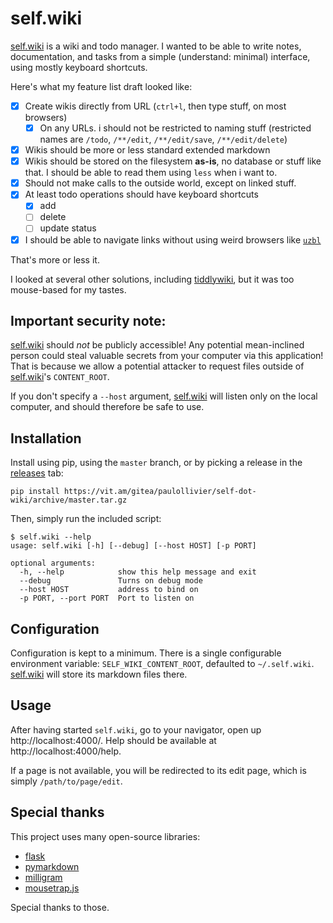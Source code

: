 # self.wiki

[self.wiki] is a wiki and todo manager.
I wanted to be able to write notes, documentation, and tasks from a simple (understand: minimal) interface, using
mostly keyboard shortcuts.

Here's what my feature list draft looked like:

- [x] Create wikis directly from URL (`ctrl+l`, then type stuff, on most browsers)
    - [x] On any URLs. i should not be restricted to naming stuff (restricted names are `/todo`, `/**/edit`,
      `/**/edit/save`, `/**/edit/delete`)
- [x] Wikis should be more or less standard extended markdown
- [x] Wikis should be stored on the filesystem **as-is**, no database or stuff like that.
  I should be able to read them using `less` when i want to.
- [x] Should not make calls to the outside world, except on linked stuff.
- [x] At least todo operations should have keyboard shortcuts
    - [x] add
    - [ ] delete
    - [ ] update status
- [x] I should be able to navigate links without using weird browsers like [`uzbl`]

That's more or less it.

I looked at several other solutions, including [tiddlywiki], but it was too mouse-based for my tastes.

## Important security note:

[self.wiki] should *not* be publicly accessible! Any potential mean-inclined person could steal valuable secrets from
your computer via this application! That is because we allow a potential attacker to request files outside of
[self.wiki]'s `CONTENT_ROOT`.

If you don't specify a `--host` argument, [self.wiki] will listen only on the local computer, and should therefore be
safe to use.

## Installation
Install using pip, using the `master` branch, or by picking a release in the [releases] tab:

    pip install https://vit.am/gitea/paulollivier/self-dot-wiki/archive/master.tar.gz

Then, simply run the included script:

    $ self.wiki --help
    usage: self.wiki [-h] [--debug] [--host HOST] [-p PORT]

    optional arguments:
      -h, --help            show this help message and exit
      --debug               Turns on debug mode
      --host HOST           address to bind on
      -p PORT, --port PORT  Port to listen on

## Configuration

Configuration is kept to a minimum. There is a single configurable environment variable: `SELF_WIKI_CONTENT_ROOT`,
defaulted to `~/.self.wiki`. [self.wiki] will store its markdown files there.

## Usage

After having started `self.wiki`, go to your navigator, open up http://localhost:4000/. Help should be available at
http://localhost:4000/help.

If a page is not available, you will be redirected to its edit page, which is simply `/path/to/page/edit`.

## Special thanks

This project uses many open-source libraries:

* [flask]
* [pymarkdown]
* [milligram]
* [mousetrap.js]

Special thanks to those.

[self.wiki]: https://vit.am/gitea/paulollivier/self-dot-wiki
[releases]: https://vit.am/gitea/paulollivier/self-dot-wiki/realeases
[`uzbl`]: https://www.uzbl.org/
[tiddlywiki]: https://tiddlywiki.com/
[flask]: https://flask.pocoo.org/
[pymarkdown]: https://python-markdown.github.io/
[milligram]: https://milligram.io/
[mousetrap.js]: https://craig.is/killing/mice